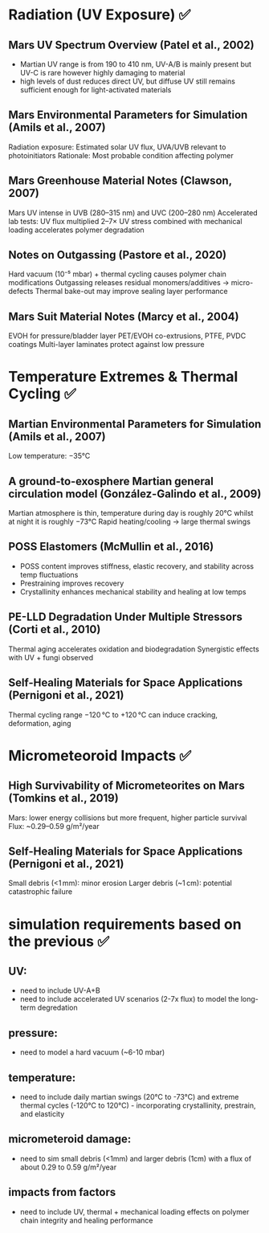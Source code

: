 # Radiation (UV Exposure) ✅
## Mars UV Spectrum Overview (Patel et al., 2002)
- Martian UV range is from 190 to 410 nm, UV-A/B is mainly present but UV-C is rare however highly damaging to material
- high levels of dust reduces direct UV, but diffuse UV still remains sufficient enough for light-activated materials

## Mars Environmental Parameters for Simulation (Amils et al., 2007)
Radiation exposure: Estimated solar UV flux, UVA/UVB relevant to photoinitiators
Rationale: Most probable condition affecting polymer

## Mars Greenhouse Material Notes (Clawson, 2007)
Mars UV intense in UVB (280–315 nm) and UVC (200–280 nm)
Accelerated lab tests: UV flux multiplied 2–7×
UV stress combined with mechanical loading accelerates polymer degradation

## Notes on Outgassing (Pastore et al., 2020)
Hard vacuum (10⁻⁵ mbar) + thermal cycling causes polymer chain modifications
Outgassing releases residual monomers/additives → micro-defects
Thermal bake-out may improve sealing layer performance

## Mars Suit Material Notes (Marcy et al., 2004)
EVOH for pressure/bladder layer
PET/EVOH co-extrusions, PTFE, PVDC coatings
Multi-layer laminates protect against low pressure

# Temperature Extremes & Thermal Cycling ✅
## Martian Environmental Parameters for Simulation (Amils et al., 2007)
Low temperature: −35°C

## A ground‐to‐exosphere Martian general circulation model (González-Galindo et al., 2009)
Martian atmosphere is thin, temperature during day is roughly 20°C whilst at night it is roughly −73°C
Rapid heating/cooling → large thermal swings

## POSS Elastomers (McMullin et al., 2016)
- POSS content improves stiffness, elastic recovery, and stability across temp fluctuations
- Prestraining improves recovery
- Crystallinity enhances mechanical stability and healing at low temps

## PE-LLD Degradation Under Multiple Stressors (Corti et al., 2010)
Thermal aging accelerates oxidation and biodegradation
Synergistic effects with UV + fungi observed

## Self-Healing Materials for Space Applications (Pernigoni et al., 2021)
Thermal cycling range −120 °C to +120 °C can induce cracking, deformation, aging

# Micrometeoroid Impacts ✅
## High Survivability of Micrometeorites on Mars (Tomkins et al., 2019)
Mars: lower energy collisions but more frequent, higher particle survival
Flux: ~0.29–0.59 g/m²/year

## Self-Healing Materials for Space Applications (Pernigoni et al., 2021)
Small debris (<1 mm): minor erosion
Larger debris (~1 cm): potential catastrophic failure

# simulation requirements based on the previous ✅
## UV:
- need to include UV-A+B
- need to include accelerated UV scenarios (2-7x flux) to model the long-term degredation
## pressure:
- need to model a hard vacuum (~6-10 mbar)
## temperature:
- need to include daily martian swings (20°C to -73°C) and extreme thermal cycles (-120°C to 120°C) - incorporating crystallinity, prestrain, and elasticity
## micrometeroid damage:
- need to sim small debris (<1mm) and larger debris (1cm) with a flux of about 0.29 to 0.59 g/m²/year
## impacts from factors
- need to include UV, thermal + mechanical loading effects on polymer chain integrity and healing performance






